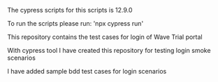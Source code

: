 

The cypress scripts for this scripts is 12.9.0

To run the scripts please run: 'npx cypress run'

This repository contains the test cases for login of Wave Trial portal

With cypress tool I have created this repository for testing login smoke scenarios

I have added sample bdd test cases for login scenarios



